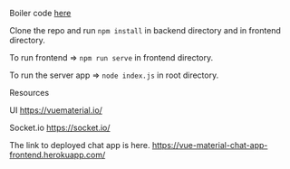 
Boiler code [here](https://github.com/mohammadsultani/hipo7-chat-app-boiler-plate)

Clone the repo and run ```npm install``` in backend directory and in frontend directory.

To run frontend => ```npm run serve```  in frontend directory.
 
To run the server app => ```node index.js``` in root directory.

Resources

UI 
https://vuematerial.io/

Socket.io
https://socket.io/

The link to deployed chat app is here.
https://vue-material-chat-app-frontend.herokuapp.com/
